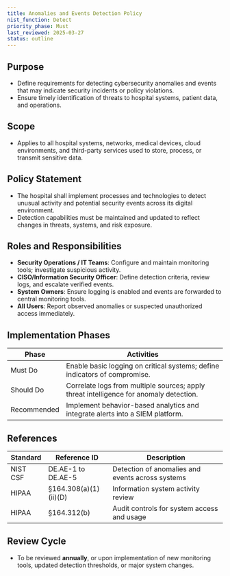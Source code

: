 ```yaml
---
title: Anomalies and Events Detection Policy
nist_function: Detect
priority_phase: Must
last_reviewed: 2025-03-27
status: outline
---
```


## Purpose
- Define requirements for detecting cybersecurity anomalies and events that may indicate security incidents or policy violations.
- Ensure timely identification of threats to hospital systems, patient data, and operations.

## Scope
- Applies to all hospital systems, networks, medical devices, cloud environments, and third-party services used to store, process, or transmit sensitive data.

## Policy Statement
- The hospital shall implement processes and technologies to detect unusual activity and potential security events across its digital environment.
- Detection capabilities must be maintained and updated to reflect changes in threats, systems, and risk exposure.

## Roles and Responsibilities
- **Security Operations / IT Teams**: Configure and maintain monitoring tools; investigate suspicious activity.
- **CISO/Information Security Officer**: Define detection criteria, review logs, and escalate verified events.
- **System Owners**: Ensure logging is enabled and events are forwarded to central monitoring tools.
- **All Users**: Report observed anomalies or suspected unauthorized access immediately.

## Implementation Phases

| Phase        | Activities                                                                 |
|--------------|-----------------------------------------------------------------------------|
| Must Do      | Enable basic logging on critical systems; define indicators of compromise. |
| Should Do    | Correlate logs from multiple sources; apply threat intelligence for anomaly detection. |
| Recommended  | Implement behavior-based analytics and integrate alerts into a SIEM platform. |

## References

| Standard | Reference ID            | Description                                           |
|----------|-------------------------|-------------------------------------------------------|
| NIST CSF | DE.AE-1 to DE.AE-5       | Detection of anomalies and events across systems      |
| HIPAA    | §164.308(a)(1)(ii)(D)    | Information system activity review                    |
| HIPAA    | §164.312(b)              | Audit controls for system access and usage            |

## Review Cycle
- To be reviewed **annually**, or upon implementation of new monitoring tools, updated detection thresholds, or major system changes.
